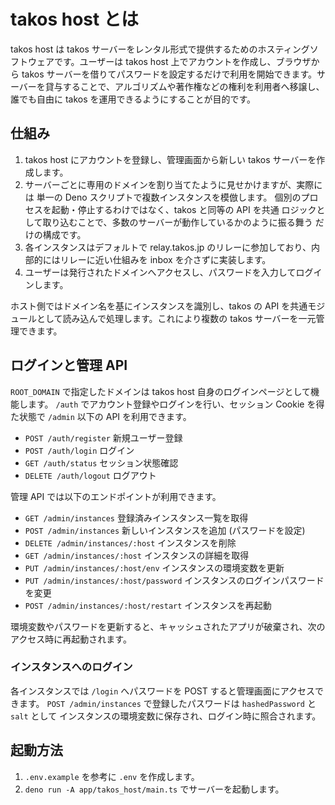 # takos host とは

takos host は takos
サーバーをレンタル形式で提供するためのホスティングソフトウェアです。ユーザーは
takos host 上でアカウントを作成し、ブラウザから takos
サーバーを借りてパスワードを設定するだけで利用を開始できます。サーバーを貸与することで、アルゴリズムや著作権などの権利を利用者へ移譲し、誰でも自由に
takos を運用できるようにすることが目的です。

## 仕組み

1. takos host にアカウントを登録し、管理画面から新しい takos
   サーバーを作成します。
2. サーバーごとに専用のドメインを割り当てたように見せかけますが、実際には 単一の
   Deno スクリプトで複数インスタンスを模倣します。
   個別のプロセスを起動・停止するわけではなく、takos と同等の API を共通
   ロジックとして取り込むことで、多数のサーバーが動作しているかのように振る舞う
   だけの構成です。
3. 各インスタンスはデフォルトで relay.takos.jp
   のリレーに参加しており、内部的にはリレーに近い仕組みを inbox
   を介さずに実装します。
4. ユーザーは発行されたドメインへアクセスし、パスワードを入力してログインします。

ホスト側ではドメイン名を基にインスタンスを識別し、takos の API
を共通モジュールとして読み込んで処理します。これにより複数の takos
サーバーを一元管理できます。

## ログインと管理 API

`ROOT_DOMAIN` で指定したドメインは takos host
自身のログインページとして機能します。 `/auth`
でアカウント登録やログインを行い、セッション Cookie を得た状態で `/admin` 以下の
API を利用できます。

- `POST /auth/register` 新規ユーザー登録
- `POST /auth/login` ログイン
- `GET /auth/status` セッション状態確認
- `DELETE /auth/logout` ログアウト

管理 API では以下のエンドポイントが利用できます。

- `GET /admin/instances` 登録済みインスタンス一覧を取得
- `POST /admin/instances` 新しいインスタンスを追加 (パスワードを設定)
- `DELETE /admin/instances/:host` インスタンスを削除
- `GET /admin/instances/:host` インスタンスの詳細を取得
- `PUT /admin/instances/:host/env` インスタンスの環境変数を更新
- `PUT /admin/instances/:host/password` インスタンスのログインパスワードを変更
- `POST /admin/instances/:host/restart` インスタンスを再起動

環境変数やパスワードを更新すると、キャッシュされたアプリが破棄され、次のアクセス時に再起動されます。

### インスタンスへのログイン

各インスタンスでは `/login` へパスワードを POST
すると管理画面にアクセスできます。 `POST /admin/instances`
で登録したパスワードは `hashedPassword` と `salt` として
インスタンスの環境変数に保存され、ログイン時に照合されます。

## 起動方法

1. `.env.example` を参考に `.env` を作成します。
2. `deno run -A app/takos_host/main.ts` でサーバーを起動します。
